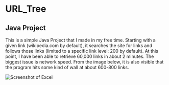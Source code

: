 # URL_Tree
## Java Project

This is a simple Java Project that I made in my free time. 
Starting with a given link (wikipedia.com by default), it searches the site for links and follows those links (limited to a 
specific link level: 200 by default). At this point, I have been able to retrieve 60,000 links in about 2 minutes. The biggest
issue is network speed. From the image below, it is also visible that the program hits some kind of wall at about 600-800 links.

![Screenshot of Excel](https://github.com/stephen-harlow/URL_Tree/blob/master/2%20Wikipedia%20Tests.png "2 Wiki Tests")
